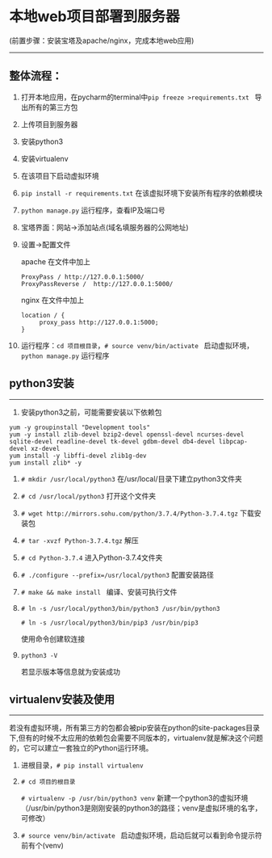 

# 本地web项目部署到服务器

(前置步骤：安装宝塔及apache/nginx，完成本地web应用)

---

## 整体流程：

1. 打开本地应用，在pycharm的terminal中```pip freeze >requirements.txt ``` 导出所有的第三方包

2. 上传项目到服务器

3. 安装python3

4. 安装virtualenv

5. 在该项目下启动虚拟环境

6. ```pip install -r requirements.txt``` 在该虚拟环境下安装所有程序的依赖模块

7. ```python manage.py``` 运行程序，查看IP及端口号

8. 宝塔界面：网站->添加站点(域名填服务器的公网地址)

9. 设置->配置文件

   apache 在文件中加上

   ```
   ProxyPass / http://127.0.0.1:5000/
   ProxyPassReverse /  http://127.0.0.1:5000/
   ```

   nginx 在文件中加上

   ```
   location / {
     	proxy_pass http://127.0.0.1:5000;
   }
   ```

10. 运行程序：```cd 项目根目录```，```# source venv/bin/activate ``` 启动虚拟环境，```python manage.py``` 运行程序

## python3安装

---

1. 安装python3之前，可能需要安装以下依赖包

```shell
yum -y groupinstall "Development tools"
yum -y install zlib-devel bzip2-devel openssl-devel ncurses-devel sqlite-devel readline-devel tk-devel gdbm-devel db4-devel libpcap-devel xz-devel
yum install -y libffi-devel zlib1g-dev
yum install zlib* -y
```

1. ```# mkdir /usr/local/python3``` 在/usr/local/目录下建立python3文件夹

2. ```# cd /usr/local/python3``` 打开这个文件夹

3. ```# wget http://mirrors.sohu.com/python/3.7.4/Python-3.7.4.tgz``` 下载安装包

4. ```# tar -xvzf Python-3.7.4.tgz``` 解压

5. ```# cd Python-3.7.4``` 进入Python-3.7.4文件夹

6. ```# ./configure --prefix=/usr/local/python3``` 配置安装路径

7. ```# make && make install ``` 编译、安装可执行文件

8. ```# ln -s /usr/local/python3/bin/python3 /usr/bin/python3```

	```# ln -s /usr/local/python3/bin/pip3 /usr/bin/pip3```

	使用命令创建软连接

9. ```python3 -V```

	若显示版本等信息就为安装成功

## virtualenv安装及使用

---

若没有虚拟环境，所有第三方的包都会被pip安装在python的site-packages目录下,但有的时候不太应用的依赖包会需要不同版本的，virtualenv就是解决这个问题的，它可以建立一套独立的Python运行环境。

1. 进根目录，```# pip install virtualenv```

2. ```# cd 项目的根目录```

	```# virtualenv -p /usr/bin/python3 venv``` 新建一个python3的虚拟环境（/usr/bin/python3是刚刚安装的python3的路径；venv是虚拟环境的名字，可修改）

3. ```# source venv/bin/activate ``` 启动虚拟环境，启动后就可以看到命令提示符前有个(venv)